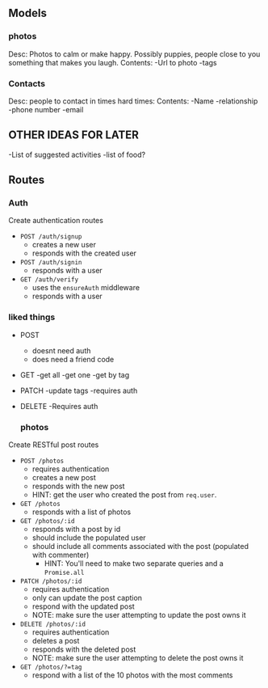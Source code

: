 ## Models

### photos
Desc: Photos to calm or make happy. Possibly puppies, people close to you something that makes you laugh.
Contents:
-Url to photo
-tags

### Contacts
Desc: people to contact in times hard times:
Contents:
-Name
-relationship
-phone number
-email

## OTHER IDEAS FOR LATER
-List of suggested activities
-list of food?

## Routes
### Auth
Create authentication routes
* `POST /auth/signup`
  * creates a new user
  * responds with the created user
* `POST /auth/signin`
  * responds with a user
* `GET /auth/verify`
  * uses the `ensureAuth` middleware
  * responds with a user

### liked things
* POST
  - doesnt need auth
  - does need a friend code 

* GET
  -get all
  -get one
  -get by tag

* PATCH
  -update tags
  -requires auth

* DELETE
  -Requires auth


  ### photos
Create RESTful post routes
* `POST /photos`
  * requires authentication
  * creates a new post
  * responds with the new post
  * HINT: get the user who created the post from `req.user`.
* `GET /photos`
  * responds with a list of photos
* `GET /photos/:id`
  * responds with a post by id
  * should include the populated user
  * should include all comments associated with the post (populated with commenter)
    * HINT: You'll need to make two separate queries and a `Promise.all`
* `PATCH /photos/:id`
  * requires authentication
  * only can update the post caption
  * respond with the updated post
  * NOTE: make sure the user attempting to update the post owns it
* `DELETE /photos/:id`
  * requires authentication
  * deletes a post
  * responds with the deleted post
  * NOTE: make sure the user attempting to delete the post owns it
* `GET /photos/?=tag`
  * respond with a list of the 10 photos with the most comments